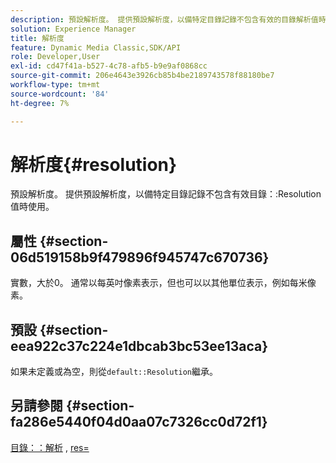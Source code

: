 ```yaml
---
description: 預設解析度。 提供預設解析度，以備特定目錄記錄不包含有效的目錄解析值時使用。
solution: Experience Manager
title: 解析度
feature: Dynamic Media Classic,SDK/API
role: Developer,User
exl-id: cd47f41a-b527-4c78-afb5-b9e9af0868cc
source-git-commit: 206e4643e3926cb85b4be2189743578f88180be7
workflow-type: tm+mt
source-wordcount: '84'
ht-degree: 7%

---
```


# 解析度{#resolution}

預設解析度。 提供預設解析度，以備特定目錄記錄不包含有效目錄：:Resolution值時使用。

## 屬性 {#section-06d519158b9f479896f945747c670736}

實數，大於0。 通常以每英吋像素表示，但也可以以其他單位表示，例如每米像素。

## 預設 {#section-eea922c37c224e1dbcab3bc53ee13aca}

如果未定義或為空，則從`default::Resolution`繼承。

## 另請參閱 {#section-fa286e5440f04d0aa07c7326cc0d72f1}

[目錄：：解析](../../../../../ir-api/material-cat/image-rendering-api-ref/c-ir-material-catalog/c-ir-material-data-reference/r-ir-resolution-dataref.md#reference-6a2d64c2d72b438fade58a3391569da7) ,  [res=](../../../../../ir-api/http-protocol/image-rendering-api-ref/c-ir-http-protocol-ref/c-ir-http-protocol-command-reference/r-ir-res.md#reference-0ad9de8887144c83a6db97b4994f7c04)
